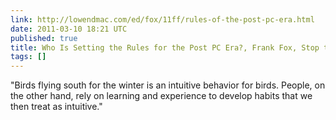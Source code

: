 ```yaml
---
link: http://lowendmac.com/ed/fox/11ff/rules-of-the-post-pc-era.html
date: 2011-03-10 18:21 UTC
published: true
title: Who Is Setting the Rules for the Post PC Era?, Frank Fox, Stop the Noiz
tags: []
---
```


"Birds flying south for the winter is an intuitive behavior for birds. People, on the other hand, rely on learning and experience to develop habits that we then treat as intuitive."
